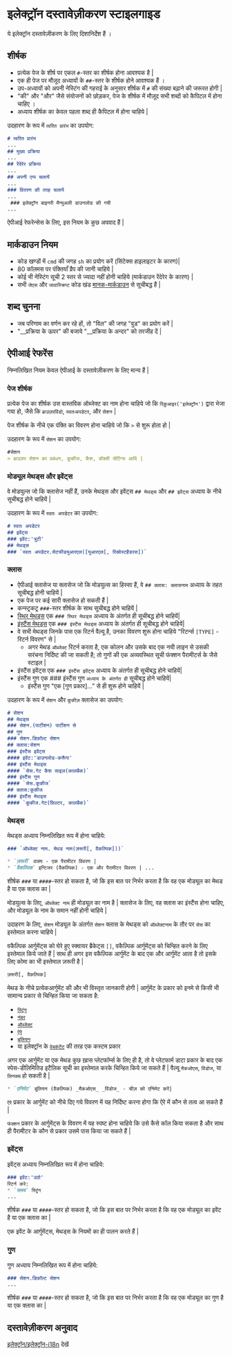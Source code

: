 # इलेक्ट्रॉन दस्तावेज़ीकरण स्टाइलगाइड

ये इलेक्ट्रॉन दस्तावेज़ीकरण के लिए दिशानिर्देश हैं ।

## शीर्षक

* प्रत्येक पेज के शीर्ष पर एकल `#`-स्तर का शीर्षक होना आवश्यक है |
* एक ही पेज पर मौज़ूद अध्यायों के `##`-स्तर के शीर्षक होने आवश्यक हैं ।
* उप-अध्यायों को अपनी नेस्टिंग की गहराई के अनुसार शीर्षक में `#` की संख्या बढ़ाने की जरूरत होगी |
* "की" और "और" जैसे संयोजनों को छोड़कर, पेज के शीर्षक में मौज़ूद सभी शब्दों को कैपिटल में होना चाहिए ।
* अध्याय शीर्षक का केवल पहला शब्द ही कैपिटल में होना चाहिये |

उदहारण के रूप में `त्वरित प्रारंभ` का उपयोग:

```markdown
# त्वरित प्रारंभ 
... 
## मुख्य प्रक्रिया
... 
## रेंदेरेर प्रक्रिया
... 
## अपनी एप्प चलायें 
... 
### वितरण की तरह चलायें 
...
 ### इलेक्ट्रॉन बाइनरी मैन्युअली डाउनलोड की गयी
...
```

ऐपीआई रेफरेन्सेस के लिए, इस नियम के कुछ अपवाद हैं |

## मार्कडाउन नियम

* कोड खण्डों में `cmd` की जगह `sh` का प्रयोग करें (सिंटेक्स हाइलाइटर के कारण)|
* 80 कॉलमस पर पंक्तियाँ व्रैप की जानी चाहिये |
* कोई भी नेस्टिंग सूची 2 स्तर से ज्यादा नहीं होनी चाहिये (मार्कडाउन रेंदेरेर के कारण) |
* सभी `जेएस` और `जावास्क्रिप्ट` कोड खंड [मानक-मार्कडाउन](http://npm.im/standard-markdown) से सूचीबद्ध हैं |

## शब्द चुनना

* जब परिणाम का वर्णन कर रहे हों, तो "विल" की जगह "वुड" का प्रयोग करें |
* "__प्रक्रिया के ऊपर" की बजाये "__प्रक्रिया के अन्दर" को तरजीह दें |

## ऐपीआई रेफरेंस

निम्नलिखित नियम केवल ऐपीआई के दस्तावेज़ीकरण के लिए मान्य हैं |

### पेज शीर्षक

प्रत्येक पेज का शीर्षक उस वास्तविक ऑब्जेक्ट का नाम होना चाहिये जो कि `रिक़ुआइर('इलेक्ट्रॉन')` द्वारा भेजा गया हो, जैसे कि `ब्राउज़रविंडो`, `स्वतःअपडेटर`, और `सेशन` |

पेज शीर्षक के नीचे एक पंक्ति का विवरण होना चाहिये जो कि `>` से शुरू होता हो |

उदहारण के रूप में `सेशन` का उपयोग:

```markdown
#सेशन
> ब्राउज़र सेशन का प्रबंधन, कूकीज, कैश, प्रॉक्सी सेटिंग्स आदि |
```

### मोड्यूल मेथड्स और इवेंट्स

वे मोडयुल्स जो कि क्लासेज नहीं हैं, उनके मेथड्स और इवेंट्स `## मेथड्स` और `## इवेंट्स` अध्याय के नीचे सूचीबद्ध होने चाहियें |

उदहारण के रूप में `स्वतः अपडेटर` का उपयोग:

```markdown
# स्वतः अपडेटर 
## इवेंट्स 
### इवेंट:'त्रुटी' 
## मेथड्स 
### `स्वतः अपडेटर.सेटफीडयुआरएल([युआरएल[, रिक्वेस्टहैडरस])`
```

### क्लास

* ऐपीआई क्लासेज या क्लासेज जो कि मोडयुल्स का हिस्सा हैं, वे `## क्लास: क्लासनाम` अध्याय के तहत सूचीबद्ध होनी चाहियें |
* एक पेज पर कई सारी क्लासेज हो सकती हैं |
* कन्स्ट्रकट्र `###`-स्तर शीर्षक के साथ सूचीबद्ध होने चाहियें |
* [स्थिर मेथड्स](https://developer.mozilla.org/en-US/docs/Web/JavaScript/Reference/Classes/static) एक `### स्थिर मेथड्स` अध्याय के अंतर्गत ही सूचीबद्ध होने चाहियें|
* [इंस्टैंस मेथड्स](https://developer.mozilla.org/en-US/docs/Web/JavaScript/Reference/Classes#Prototype_methods) एक `### इंस्टैंस मेथड्स` अध्याय के अंतर्गत ही सूचीबद्ध होने चाहियें|
* वे सभी मेथड्स जिनके पास एक रिटर्न वैल्यू है, उनका विवरण शुरू होना चाहिये "रिटर्न्स `[TYPE]` - रिटर्न विवरण" से | 
  * अगर मेथड `ऑब्जेक्ट` रिटर्न करता है, एक कोलन और उसके बाद एक नयी लाइन से उसकी सरंचना निर्दिष्ट की जा सकती है; तो गुणों की एक अव्यवस्थित सूची फंक्शन पैरामीटर्स के जैसे स्टाइल |
* इंस्टैंस इवेंट्स एक `### इंस्टैंस इवेंट्स` अध्याय के अंतर्गत ही सूचीबद्ध होने चाहियें|
* इंस्टैंस गुण एक ### इंस्टैंस गुण `अध्याय के अंतर्गत ही` सूचीबद्ध होने चाहियें| 
  * इंस्टैंस गुण "एक [गुण प्रकार]..." से ही शुरू होने चाहियें |

उदहारण के रूप में `सेशन` और `कूकीज़` क्लासेज का उपयोग:

```markdown
# सेशन 
## मेथड्स 
### सेशन.(पार्टीशन) पार्टीशन से 
## गुण 
### सेशन.डिफ़ॉल्ट सेशन 
## क्लास:सेशन 
### इंस्टैंस इवेंट्स 
#### इवेंट:'डाउनलोड-करूँगा' 
### इंस्टैंस मेथड्स 
#### `सेस.गेट कैश साइज़(कालबैक)` 
### इंस्टैंस गुण
#### `सेस.कूकीज` 
## क्लास:कूकीज 
### इंस्टैंस मेथड्स 
#### `कूकीज.गेट(फ़िल्टर, कालबैक)`
```

### मेथड्स

मेथड्स अध्याय निम्नलिखित रूप में होना चाहिये:

```markdown
### `ऑब्जेक्ट नाम. मेथड नाम(ज़रूरी[, वैकल्पिक]))` 

* `ज़रूरी` वाक्य - एक पैरामीटर विवरण | 
* `वैकल्पिक` इन्टिजर (वैकल्पिक) - एक और पैरामीटर विवरण | ...
```

शीर्षक `###` या `####`-स्तर हो सकता है, जो कि इस बात पर निर्भर करता है कि वह एक मोड्यूल का मेथड है या एक क्लास का |

मोडयुल्स के लिए, `ऑब्जेक्ट नाम` ही मोड्यूल का नाम है | क्लासेज के लिए, वह क्लास का इंस्टैंस होना चाहिए, और मोड्यूल के नाम के समान नहीं होनी चाहिये |

उदाहरण के लिए, `सेशन` मोड्यूल के अंतर्गत `सेशन` क्लास के मेथड्स को `ऑब्जेक्टनाम` के तौर पर `सेस` का इस्तेमाल करना चाहिये |

वकैल्पिक आर्गुमेंट्स को घेरे हुए स्क्वायर ब्रैकेट्स `[]`, वकैल्पिक आर्गुमेंट्स को चिन्हित करने के लिए इस्तेमाल किये जाते हैं | साथ ही अगर इस वकैल्पिक आर्गुमेंट के बाद एक और आर्गुमेंट आता है तो इसके लिए कोमा का भी इस्तेमाल ज़रूरी है |

```sh
ज़रूरी[, वैकल्पिक]
```

मेथड के नीचे प्रत्येकआर्गुमेंट की और भी विस्तृत जानकारी होगी | आर्गुमेंट के प्रकार को इनमे से किसी भी सामान्य प्रकार से चिन्हित किया जा सकता है:

* [`स्ट्रिंग`](https://developer.mozilla.org/en-US/docs/Web/JavaScript/Reference/Global_Objects/String)
* [`नंबर`](https://developer.mozilla.org/en-US/docs/Web/JavaScript/Reference/Global_Objects/Number)
* [`ऑब्जेक्ट`](https://developer.mozilla.org/en-US/docs/Web/JavaScript/Reference/Global_Objects/Object)
* [`ऐरे`](https://developer.mozilla.org/en-US/docs/Web/JavaScript/Reference/Global_Objects/Array)
* [`बूलियन`](https://developer.mozilla.org/en-US/docs/Web/JavaScript/Reference/Global_Objects/Boolean)
* या इलेक्ट्रॉन के [`वेबकंटेंट`](api/web-contents.md) की तरह एक कस्टम प्रकार

अगर एक आर्गुमेंट या एक मेथड कुछ ख़ास प्लेटफॉर्म्स के लिए ही है, तो वे प्लेटफार्म डाटा प्रकार के बाद एक स्पेस-डीलिमितिड इटैलिक सूची का इस्तेमाल करके चिन्हित किये जा सकते हैं | वैल्यू `मैकओएस`, `विंडोज`, या `लिनक्स` हो सकती है |

```markdown
* `एनिमेट` बूलियन (वैकल्पिक) _मैकओएस_ _विंडोज_ - चीज़ को एनिमेट करें|
```

`ऐरे` प्रकार के आर्गुमेंट को नीचे दिए गये विवरण में यह निर्दिष्ट करना होगा कि ऐरे में कौन से तत्व आ सकते हैं |

`फंक्शन` प्रकार के आर्गुमेंट्स के विवरण में यह स्पष्ट होना चाहिये कि उसे कैसे कॉल किया सकता है और साथ ही पैरामीटर के कौन से प्रकार उसमे पास किया जा सकते हैं |

### इवेंट्स

इवेंट्स अध्याय निम्नलिखित रूप में होना चाहिये:

```markdown
### इवेंट:'उठो' 
रिटर्न करे: 
* `समय` स्ट्रिंग 
...
```

शीर्षक `###` या `####`-स्तर हो सकता है, जो कि इस बात पर निर्भर करता है कि वह एक मोड्यूल का इवेंट है या एक क्लास का |

एक इवेंट के आर्गुमेंट्स, मेथड्स के नियमों का ही पालन करते हैं |

### गुण

गुण अध्याय निम्नलिखित रूप में होना चाहिये:

```markdown
### सेशन.डिफ़ॉल्ट सेशन 
...
```

शीर्षक `###` या `####`-स्तर हो सकता है, जो कि इस बात पर निर्भर करता है कि वह एक मोड्यूल का गुण है या एक क्लास का |

## दस्तावेज़ीकरण अनुवाद

[इलेक्ट्रॉन/इलेक्ट्रॉन-i18n](https://github.com/electron/electron-i18n#readme) देखें